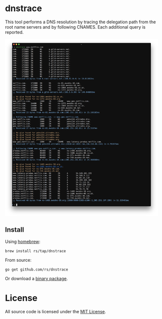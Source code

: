 # dnstrace

This tool performs a DNS resolution by tracing the delegation path from the root name servers and by following CNAMES. Each additional query is reported.

![](screenshot.png)

## Install

Using [homebrew](http://brew.sh/):

```
brew install rs/tap/dnstrace
```

From source:

```
go get github.com/rs/dnstrace
```

Or download a [binary package](https://github.com/rs/dnstrace/releases/latest).

# License

All source code is licensed under the [MIT License](https://raw.github.com/rs/dnstrace/master/LICENSE).
